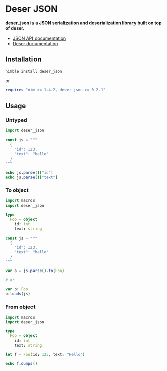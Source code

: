 # Deser JSON

**deser_json is a JSON serialization and deserialization library built on top of deser.**

- [JSON API documentation](https://gabbhack.github.io/deser_json/)
- [Deser documentation](https://deser.nim.town/)

## Installation
```
nimble install deser_json
```

or

```nim
requires "nim >= 1.4.2, deser_json >= 0.2.1"
```

## Usage

### Untyped

```nim
import deser_json

const js = """
  {
    "id": 123,
    "text": "hello"
  }
"""

echo js.parse()["id"]
echo js.parse()["text"]
```

### To object

```nim
import macros
import deser_json

type
  Foo = object
    id: int
    text: string

const js = """
  {
    "id": 123,
    "text": "hello"
  }
"""

var a = js.parse().to(Foo)

# or

var b: Foo
b.loads(js)
```

### From object

```nim
import macros
import deser_json

type
  Foo = object
    id: int
    text: string

let f = Foo(id: 123, text: "Hello")

echo f.dumps()
```

